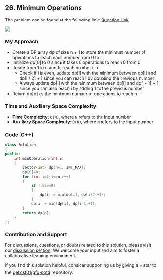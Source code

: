 ## 26. Minimum Operations
The problem can be found at the following link: [Question Link](https://practice.geeksforgeeks.org/problems/find-optimum-operation4504/1)

![](https://badgen.net/badge/Level/Easy/green)

### My Approach

- Create a DP array dp of size n + 1 to store the minimum number of operations to reach each number from 0 to n
- Initialize dp[0] to 0 since it takes 0 operations to reach 0 from 0
- Iterate from 1 to n and for each number i ->
  - Check if i is even, update dp[i] with the minimum between dp[i] and dp[i / 2] + 1 since you can reach i by doubling the previous number
  - Always update dp[i] with the minimum between dp[i] and dp[i - 1] + 1 since you can also reach i by adding 1 to the previous number
- Return dp[n] as the minimum number of operations to reach n

### Time and Auxiliary Space Complexity

- **Time Complexity**: `O(N)`, where `N` refers to the input number
- **Auxiliary Space Complexity**: `O(N)`, where `N` refers to the input number

### Code (C++)
```cpp
class Solution
{
public:
    int minOperation(int n)
    {
        vector<int> dp(n+1, INT_MAX);
        dp[0]=0;
        for (int i=1;i<=n;i++)
        {
            if (i%2==0)
            {
                dp[i] = min(dp[i], dp[i/2]+1);
            }
            dp[i] = min(dp[i], dp[i-1]+1);
        }
        return dp[n];
    }
};
```

### Contribution and Support

For discussions, questions, or doubts related to this solution, please visit our [discussion section](https://github.com/getlost01/gfg-potd/discussions). We welcome your input and aim to foster a collaborative learning environment.

If you find this solution helpful, consider supporting us by giving a ⭐ star to the [getlost01/gfg-potd](https://github.com/getlost01/gfg-potd) repository.
